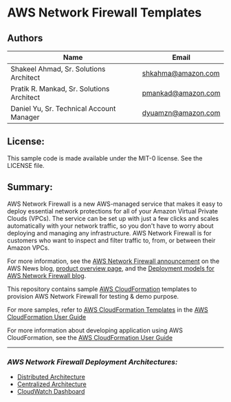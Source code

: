 # AWS Network Firewall Templates

## Authors

|Name | Email|
|------|------|
|Shakeel Ahmad, Sr. Solutions Architect | shkahma@amazon.com|
|Pratik R. Mankad, Sr. Solutions Architect | pmankad@amazon.com|
|Daniel Yu, Sr. Technical Account Manager | dyuamzn@amazon.com|


## License:

This sample code is made available under the MIT-0 license. See the LICENSE file.

## Summary:

AWS Network Firewall is a new AWS-managed service that makes it easy to deploy essential network protections for all of your Amazon Virtual Private Clouds (VPCs). The service can be set up with just a few clicks and scales automatically with your network traffic, so you don't have to worry about deploying and managing any infrastructure. AWS Network Firewall is for customers who want to inspect and filter traffic to, from, or between their Amazon VPCs. 

For more information, see the [AWS Network Firewall announcement](https://aws.amazon.com/blogs/aws/aws-network-firewall-new-managed-firewall-service-in-vpc) on the AWS News blog, [product overview page](https://aws.amazon.com/network-firewall/), and the [Deployment models for AWS Network Firewall blog](https://aws.amazon.com/blogs/networking-and-content-delivery/deployment-models-for-aws-network-firewall).

This repository contains sample [AWS CloudFormation](https://aws.amazon.com/cloudformation/) templates to provision AWS Network Firewall for testing & demo purpose.

For more samples, refer to [AWS CloudFormation Templates](https://aws.amazon.com/cloudformation/resources/templates/) in the [AWS CloudFormation User Guide](https://docs.aws.amazon.com/AWSCloudFormation/latest/UserGuide/cfn-sample-templates.html)

For more information about developing application using AWS CloudFormation, see the [AWS CloudFormation User Guide](https://docs.aws.amazon.com/AWSCloudFormation/latest/UserGuide/Welcome.html)

----

### ***AWS Network Firewall Deployment Architectures:***
* [Distributed Architecture](distributed_architecture)
* [Centralized Architecture](centralized_architecture)
* [CloudWatch Dashboard](cloudwatch_dashboard)


